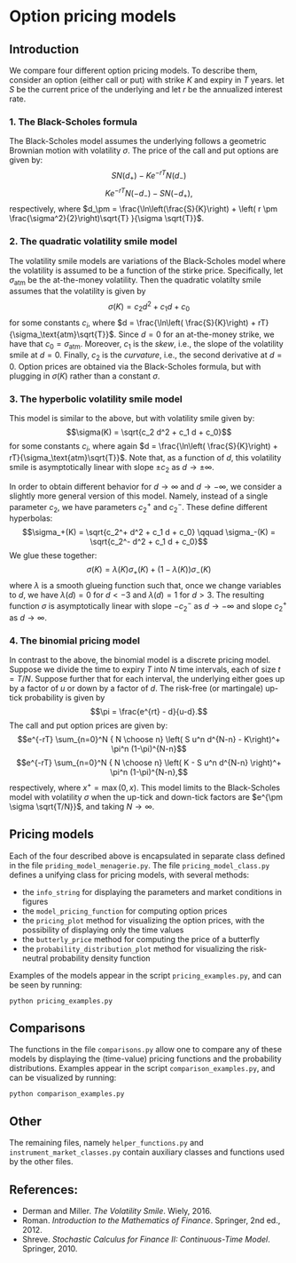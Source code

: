 # Option pricing models

## Introduction

We compare four different option pricing models. To describe them, consider an option (either call or put) with strike $K$ and expiry in $T$ years. let $S$ be the current price of the underlying and let $r$ be the annualized interest rate.  

### 1. The Black-Scholes formula

The Black-Scholes model assumes the underlying follows a geometric Brownian motion with volatility $\sigma$. The price of the call and put options are given by:
$$SN(d_+) - Ke^{-rT}N(d_-)$$ $$K e^{-rT}N(-d_-) - SN(-d_+),$$
respectively, where $d_\pm = \frac{\ln\left(\frac{S}{K}\right) + \left( r \pm \frac{\sigma^2}{2}\right)\sqrt{T}  }{\sigma \sqrt{T}}$.


### 2. The quadratic volatility smile model

The volatility smile models are variations of the Black-Scholes model where the volatility is assumed to be a function of the stirke price. Specifically, let $\sigma_\text{atm}$ be the at-the-money volatility. Then the quadratic volatilty smile assumes that the volatility is given by
$$\sigma(K) = c_2 d^2 + c_1 d + c_0$$
for some constants $c_i$, where $d = \frac{\ln\left( \frac{S}{K}\right) + rT}{\sigma_\text{atm}\sqrt{T}}$. Since $d=0$ for an at-the-money strike, we have that $c_0 = \sigma_\text{atm}$. Moreover, $c_1$ is the *skew*, i.e., the slope of the volatility smile at $d=0$. Finally, $c_2$ is the *curvature*, i.e., the second derivative at $d=0$. Option prices are obtained via the Black-Scholes formula, but with plugging in $\sigma(K)$ rather than a constant $\sigma$. 

### 3. The hyperbolic volatility smile model

This model is similar to the above, but with volatility smile given by:
$$\sigma(K) = \sqrt{c_2 d^2 + c_1 d + c_0}$$
for some constants $c_i$, where again $d = \frac{\ln\left( \frac{S}{K}\right) + rT}{\sigma_\text{atm}\sqrt{T}}$. Note that, as a function of $d$, this volatility smile is asymptotically linear with slope $\pm c_2$ as $d \to \pm \infty$. 

In order to obtain different behavior for $d \to \infty$ and $d \to -\infty$, we  consider a slightly more general version of this model. Namely, instead of a single parameter $c_2$, we have parameters $c_2^+$ and $c_2^-$. These define different hyperbolas:
$$\sigma_+(K) = \sqrt{c_2^+ d^2 + c_1 d + c_0} \qquad \sigma_-(K) = \sqrt{c_2^- d^2 + c_1 d + c_0}$$
We glue these together:
$$\sigma(K) = \lambda(K) \sigma_+(K) + (1-\lambda(K))  \sigma_-(K)$$
where $\lambda$ is a smooth glueing function such that, once we change variables to $d$, we have $\lambda(d) = 0$ for $d < -3$ and $\lambda(d) =1$ for $d >3$. The resulting function $\sigma$ is asymptotically linear with slope $-c_2^-$ as $d \to -\infty$ and slope $c_2^+$ as $d \to \infty$. 

### 4. The binomial pricing model

In contrast to the above, the binomial model is a discrete pricing model. Suppose we divide the time to expiry $T$ into $N$ time intervals, each of size $t = T/N$. Suppose further that for each interval, the underlying either goes up by a factor of $u$ or down by a factor of $d$. The risk-free (or martingale) up-tick probability is given by 
$$\pi = \frac{e^{rt} - d}{u-d}.$$
The call and put option prices are given by:
$$e^{-rT} \sum_{n=0}^N { N \choose n} \left( S u^n d^{N-n} - K\right)^+ \pi^n (1-\pi)^{N-n}$$ 
$$e^{-rT} \sum_{n=0}^N { N \choose n} \left( K - S u^n d^{N-n} \right)^+ \pi^n (1-\pi)^{N-n},$$
respectively, where $x^+ = \max(0,x)$. This model limits to the Black-Scholes model with volatility $\sigma$ when the up-tick and down-tick factors are $e^{\pm \sigma \sqrt{T/N}}$, and taking $N\to \infty$.

## Pricing models

Each of the four described above is encapsulated in separate class defined in the file `priding_model_menagerie.py`. The file `pricing_model_class.py` defines a unifying class for pricing models, with several methods:

* the `info_string` for displaying the parameters and market conditions in figures
* the `model_pricing_function` for computing option prices
* the `pricing_plot` method for visualizing the option prices, with the possibility of displaying only the time values
* the `butterly_price` method for computing the price of a butterfly
* the `probability_distribution_plot` method for visualizing the risk-neutral probability density function

Examples of the models appear in the script `pricing_examples.py`, and can be seen by running:

    python pricing_examples.py

## Comparisons 

The functions in the file `comparisons.py` allow one to compare any of these models by displaying the (time-value) pricing functions and the probability distributions. Examples appear in the script `comparison_examples.py`, and can be visualized by running:

    python comparison_examples.py

## Other

The remaining files, namely `helper_functions.py` and `instrument_market_classes.py` contain auxiliary classes and functions used by the other files. 

## References:

* Derman and Miller. *The Volatility Smile*. Wiely, 2016.
* Roman. *Introduction to the Mathematics of Finance*. Springer, 2nd ed., 2012.
* Shreve. *Stochastic Calculus for Finance II: Continuous-Time Model*. Springer, 2010.
